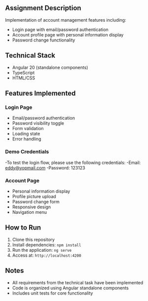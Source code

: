 ## Assignment Description
Implementation of account management features including:
- Login page with email/password authentication
- Account profile page with personal information display
- Password change functionality

## Technical Stack
- Angular 20 (standalone components)
- TypeScript
- HTML/CSS

## Features Implemented
### Login Page
- Email/password authentication
- Password visibility toggle
- Form validation
- Loading state
- Error handling

### Demo Credentials
-To test the login flow, please use the following credentials:
-Email: eddy@yopmail.com
-Password: 123123

### Account Page
- Personal information display
- Profile picture upload
- Password change form
- Responsive design
- Navigation menu

## How to Run
1. Clone this repository
2. Install dependencies: `npm install`
3. Run the application: `ng serve`
4. Access at: `http://localhost:4200`

## Notes
- All requirements from the technical task have been implemented
- Code is organized using Angular standalone components
- Includes unit tests for core functionality
